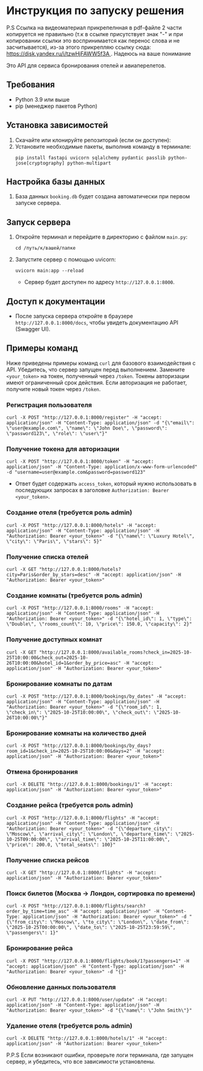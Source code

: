 # Инструкция по запуску решения

P.S Ссылка на видеоматериал прикрепелнная в pdf-файле 2 части копируется не правильно (т.к в ссылке присутствует знак "-" и при копировании ссылки это воспринимается как перенос слова и не засчитывается), из-за этого прикрепляю ссылку сюда: [https://disk.yandex.ru/i/tzwHjFAWW5f3A ](https://disk.yandex.ru/i/tzwHjFA-WW5f3A). Надеюсь на ваше понимание


Это API для сервиса бронирования отелей и авиаперелетов.

## Требования

- Python 3.9 или выше
- pip (менеджер пакетов Python)

## Установка зависимостей

1. Скачайте или клонируйте репозиторий (если он доступен):
2. Установите необходимые пакеты, выполнив команду в терминале:
   ```
   pip install fastapi uvicorn sqlalchemy pydantic passlib python-jose[cryptography] python-multipart
   ```

## Настройка базы данных

1. База данных `booking.db` будет создана автоматически при первом запуске сервера.


## Запуск сервера

1. Откройте терминал и перейдите в директорию с файлом `main.py`:
   ```
   cd /путь/к/вашей/папке
   ```

2. Запустите сервер с помощью uvicorn:
   ```
   uvicorn main:app --reload
   ```
   - Сервер будет доступен по адресу `http://127.0.0.1:8000`.

## Доступ к документации

- После запуска сервера откройте в браузере `http://127.0.0.1:8000/docs`, чтобы увидеть  документацию API (Swagger UI).

## Примеры команд

Ниже приведены примеры команд `curl` для базового взаимодействия с API. Убедитесь, что сервер запущен перед выполнением. Замените `<your_token>` на токен, полученный через `/token`. 
Токены авторизации имеют ограниченный срок действия. Если авторизация не работает, получите новый токен через `/token`.

### Регистрация пользователя
```
curl -X POST "http://127.0.0.1:8000/register" -H "accept: application/json" -H "Content-Type: application/json" -d "{\"email\": \"user@example.com\", \"name\": \"John Doe\", \"password\": \"password123\", \"role\": \"user\"}"
```

### Получение токена для авторизации
```
curl -X POST "http://127.0.0.1:8000/token" -H "accept: application/json" -H "Content-Type: application/x-www-form-urlencoded" -d "username=user@example.com&password=password123"
```
- Ответ будет содержать `access_token`, который нужно использовать в последующих запросах в заголовке `Authorization: Bearer <your_token>`.

### Создание отеля (требуется роль admin)
```
curl -X POST "http://127.0.0.1:8000/hotels" -H "accept: application/json" -H "Content-Type: application/json" -H "Authorization: Bearer <your_token>" -d "{\"name\": \"Luxury Hotel\", \"city\": \"Paris\", \"stars\": 5}"
```

### Получение списка отелей
```
curl -X GET "http://127.0.0.1:8000/hotels?city=Paris&order_by_stars=desc" -H "accept: application/json" -H "Authorization: Bearer <your_token>"
```

### Создание комнаты (требуется роль admin)
```
curl -X POST "http://127.0.0.1:8000/rooms" -H "accept: application/json" -H "Content-Type: application/json" -H "Authorization: Bearer <your_token>" -d "{\"hotel_id\": 1, \"type\": \"Double\", \"rooms_count\": 10, \"price\": 150.0, \"capacity\": 2}"
```

### Получение доступных комнат
```
curl -X GET "http://127.0.0.1:8000/available_rooms?check_in=2025-10-25T10:00:00&check_out=2025-10-26T10:00:00&hotel_id=1&order_by_price=asc" -H "accept: application/json" -H "Authorization: Bearer <your_token>"
```

### Бронирование комнаты по датам
```
curl -X POST "http://127.0.0.1:8000/bookings/by_dates" -H "accept: application/json" -H "Content-Type: application/json" -H "Authorization: Bearer <your_token>" -d "{\"room_id\": 1, \"check_in\": \"2025-10-25T10:00:00\", \"check_out\": \"2025-10-26T10:00:00\"}"
```

### Бронирование комнаты на количество дней
```
curl -X POST "http://127.0.0.1:8000/bookings/by_days?room_id=1&check_in=2025-10-25T10:00:00&days=2" -H "accept: application/json" -H "Authorization: Bearer <your_token>"
```

### Отмена бронирования
```
curl -X DELETE "http://127.0.0.1:8000/bookings/1" -H "accept: application/json" -H "Authorization: Bearer <your_token>"
```

### Создание рейса (требуется роль admin)
```
curl -X POST "http://127.0.0.1:8000/flights" -H "accept: application/json" -H "Content-Type: application/json" -H "Authorization: Bearer <your_token>" -d "{\"departure_city\": \"Moscow\", \"arrival_city\": \"London\", \"departure_time\": \"2025-10-25T09:00:00\", \"arrival_time\": \"2025-10-25T11:00:00\", \"price\": 200.0, \"total_seats\": 100}"
```

### Получение списка рейсов
```
curl -X GET "http://127.0.0.1:8000/flights" -H "accept: application/json" -H "Authorization: Bearer <your_token>"
```

### Поиск билетов (Москва → Лондон, сортировка по времени)
```
curl -X POST "http://127.0.0.1:8000/flights/search?order_by_time=time_asc" -H "accept: application/json" -H "Content-Type: application/json" -H "Authorization: Bearer <your_token>" -d "{\"from_city\": \"Moscow\", \"to_city\": \"London\", \"date_from\": \"2025-10-25T00:00:00\", \"date_to\": \"2025-10-25T23:59:59\", \"passengers\": 1}"
```

### Бронирование рейса
```
curl -X POST "http://127.0.0.1:8000/flights/book/1?passengers=1" -H "accept: application/json" -H "Content-Type: application/json" -H "Authorization: Bearer <your_token>" -d "{}"
```

### Обновление данных пользователя
```
curl -X PUT "http://127.0.0.1:8000/user/update" -H "accept: application/json" -H "Content-Type: application/json" -H "Authorization: Bearer <your_token>" -d "{\"name\": \"John Smith\"}"
```

### Удаление отеля (требуется роль admin)
```
curl -X DELETE "http://127.0.0.1:8000/hotels/1" -H "accept: application/json" -H "Authorization: Bearer <your_token>"
```

P.P.S Если возникают ошибки, проверьте логи терминала, где запущен сервер, и убедитесь, что все зависимости установлены.
